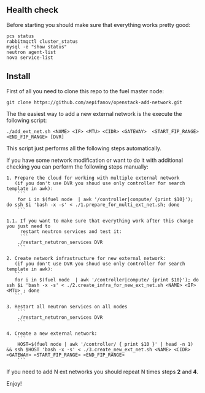 Health check
------------
Before starting you should make sure that everything works pretty good:
```
pcs status
rabbitmqctl cluster_status
mysql -e "show status"
neutron agent-list
nova service-list
```

Install
-------
First of all you need to clone this repo to the fuel master node:
```
git clone https://github.com/aepifanov/openstack-add-network.git
```

The the easiest way to add a new external network is the execute the following script:
```
./add_ext_net.sh <NAME> <IF> <MTU> <CIDR> <GATEWAY>  <START_FIP_RANGE> <END_FIP_RANGE> [DVR]
```
This script just performs all the following steps automatically.


If you have some network modification or want to do it with additional checking you can
perform the following steps manually:

    1. Prepare the cloud for working with multiple external network
       (if you don't use DVR you shoud use only controller for search template in awk):
        ```
        for i in $(fuel node  | awk '/controller|compute/ {print $10}'); do ssh $i 'bash -x -s' < ./1.prepare_for_multi_ext_net.sh; done
        ```

    1.1. If you want to make sure that everything work after this change you just need to
         restart neutron services and test it:
         ```
        ./restart_netutron_services DVR
        ```

    2. Create network infrastructure for new external network:
       (if you don't use DVR you shoud use only controller for search template in awk):
       ```
       for i in $(fuel node  | awk '/controller|compute/ {print $10}'); do ssh $i 'bash -x -s' < ./2.create_infra_for_new_ext_net.sh <NAME> <IF> <MTU> ; done
       ```

    3. Restart all neutron services on all nodes
        ```
        ./restart_netutron_services DVR
        ```

    4. Create a new external network:
        ```
        HOST=$(fuel node | awk '/controller/ { print $10 }' | head -n 1) && ssh $HOST 'bash -x -s' < ./3.create_new_ext_net.sh <NAME> <CIDR> <GATEWAY> <START_FIP_RANGE> <END_FIP_RANGE>
        ```

If you need to add N ext networks you should repeat N times steps **2** and **4**.

Enjoy!



